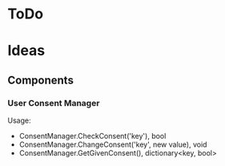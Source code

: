 # ToDo

# Ideas
## Components
### User Consent Manager

Usage:
* ConsentManager.CheckConsent('key'), bool
* ConsentManager.ChangeConsent('key', new value), void
* ConsentManager.GetGivenConsent(), dictionary<key, bool>
